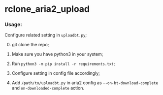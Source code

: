 # rclone_aria2_upload
### Usage:

Configure related setting in `uploadbt.py`;

0. git clone the repo;

1. Make sure you have python3 in your system;

2. Run `python3 -m pip install -r requirements.txt`;

3. Configure setting in config file accordingly;

4. Add `/path/to/uploadbt.py` in aria2 config as `--on-bt-download-complete` and `on-downloaded-complete` action.
